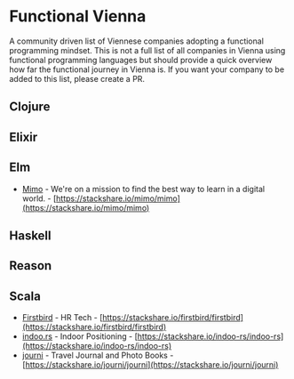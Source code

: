 # Functional Vienna

A community driven list of Viennese companies adopting a functional programming mindset. This is not a full list of all companies in Vienna using functional programming languages but should provide a quick overview how far the functional journey in Vienna is. If you want your company to be added to this list, please create a PR.

## Clojure

## Elixir

## Elm
* [Mimo](https://www.firstbird.com/en/) - We're on a mission to find the best way to learn in a digital world. - [https://stackshare.io/mimo/mimo](https://stackshare.io/mimo/mimo)

## Haskell

## Reason

## Scala
* [Firstbird](https://www.firstbird.com/en/) - HR Tech - [https://stackshare.io/firstbird/firstbird](https://stackshare.io/firstbird/firstbird)
* [indoo.rs](https://indoo.rs) - Indoor Positioning - [https://stackshare.io/indoo-rs/indoo-rs](https://stackshare.io/indoo-rs/indoo-rs)
* [journi](https://www.journiapp.com) - Travel Journal and Photo Books - [https://stackshare.io/journi/journi](https://stackshare.io/journi/journi)
